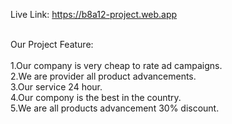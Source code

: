
Live Link: https://b8a12-project.web.app  </br></br>


Our Project Feature:</br></br>
1.Our company is very cheap to rate ad campaigns.</br>
2.We are provider  all product advancements.</br>
3.Our service 24 hour. </br>
4.Our compony is the best in the country.</br>
5.We are all products advancement 30% discount.